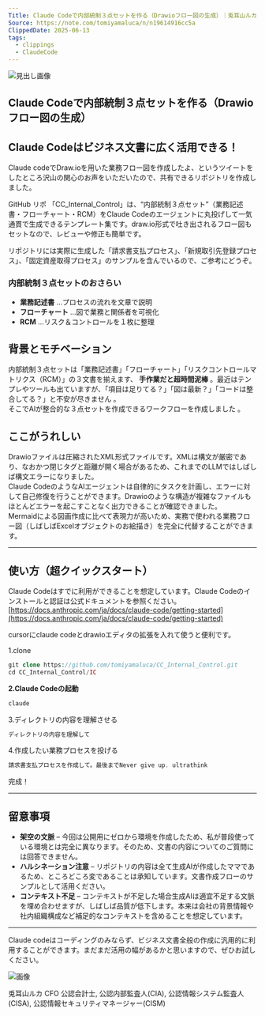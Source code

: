 ```yaml
---
Title: Claude Codeで内部統制３点セットを作る（Drawioフロー図の生成）｜兎耳山ルカ 公認会計士
Source: https://note.com/tomiyamaluca/n/n19614916cc5a
ClippedDate: 2025-06-13
tags:
  - clippings
  - ClaudeCode
---
```

![見出し画像](https://assets.st-note.com/production/uploads/images/195401842/rectangle_large_type_2_cae57719bb273e19e21fa7bd7eadd160.png?width=1200)

## Claude Codeで内部統制３点セットを作る（Drawioフロー図の生成）


## Claude Codeはビジネス文書に広く活用できる！

Claude codeでDraw.ioを用いた業務フロー図を作成したよ、というツイートをしたところ沢山の関心のお声をいただいたので、共有できるリポジトリを作成しました。

GitHub リポ 「CC\_Internal\_Control」は、“内部統制３点セット”（業務記述書・フローチャート・RCM）をClaude Codeのエージェントに丸投げして一気通貫で生成できるテンプレート集です。draw.io形式で吐き出されるフロー図もセットなので、レビューや修正も簡単です。

リポジトリには実際に生成した「請求書支払プロセス」、「新規取引先登録プロセス」、「固定資産取得プロセス」のサンプルを含んでいるので、ご参考にどうぞ。

### 内部統制３点セットのおさらい

- **業務記述書** …プロセスの流れを文章で説明
- **フローチャート** …図で業務と関係者を可視化
- **RCM** …リスク＆コントロールを１枚に整理

## 背景とモチベーション

内部統制３点セットは「業務記述書」「フローチャート」「リスクコントロールマトリクス（RCM）」の３文書を揃えます、 **手作業だと超時間泥棒** 。最近はテンプレやツールも出ていますが、「項目は足りてる？」「図は最新？」「コードは整合してる？」と不安が尽きません 。  
そこでAIが整合的な３点セットを作成できるワークフローを作成しました 。

## ここがうれしい

Drawioファイルは圧縮されたXML形式ファイルです。XMLは構文が厳密であり、なおかつ閉じタグと距離が開く場合があるため、これまでのLLMではしばしば構文エラーになりました。  
Claude CodeのようなAIエージェントは自律的にタスクを計画し、エラーに対して自己修復を行うことができます。Drawioのような構造が複雑なファイルもほとんどエラーを起こすことなく出力できることが確認できました。  
Mermaidによる図画作成に比べて表現力が高いため、実務で使われる業務フロー図（しばしばExcelオブジェクトのお絵描き）を完全に代替することができます。

---

## 使い方（超クイックスタート）

Claude Codeはすでに利用ができることを想定しています。Claude Codeのインストールと認証は公式ドキュメントを参照ください。  
[https://docs.anthropic.com/ja/docs/claude-code/getting-started](https://docs.anthropic.com/ja/docs/claude-code/getting-started)

cursorにclaude codeとdrawioエディタの拡張を入れて使うと便利です。

1.clone

```php
git clone https://github.com/tomiyamaluca/CC_Internal_Control.git
cd CC_Internal_Control/IC
```

**2.Claude Codeの起動**

```php
claude
```

3.ディレクトリの内容を理解させる

```php
ディレクトリの内容を理解して
```

4.作成したい業務プロセスを投げる

```php
請求書支払プロセスを作成して。最後までNever give up. ultrathink
```

完成！

---

## 留意事項

- **架空の文脈** – 今回は公開用にゼロから環境を作成したため、私が普段使っている環境とは完全に異なります。そのため、文書の内容についてのご質問には回答できません。
- **ハルシネーション注意** – リポジトリの内容は全て生成AIが作成したママであるため、ところどころ変であることは承知しています。文書作成フローのサンプルとして活用ください。
- **コンテキスト不足** – コンテキストが不足した場合生成AIは適宜不足する文脈を埋め合わせますが、しばしば品質が低下します。本来は会社の背景情報や社内組織構成など補足的なコンテキストを含めることを想定しています。

---

Claude codeはコーディングのみならず、ビジネス文書全般の作成に汎用的に利用することができます。まだまだ活用の幅があるかと思いますので、ぜひお試しください。

![画像](https://assets.st-note.com/img/1749585278-04GTHYZc3RjAofvhQESbtaPO.png)

兎耳山ルカ CFO 公認会計士, 公認内部監査人(CIA), 公認情報システム監査人(CISA), 公認情報セキュリティマネージャー(CISM)